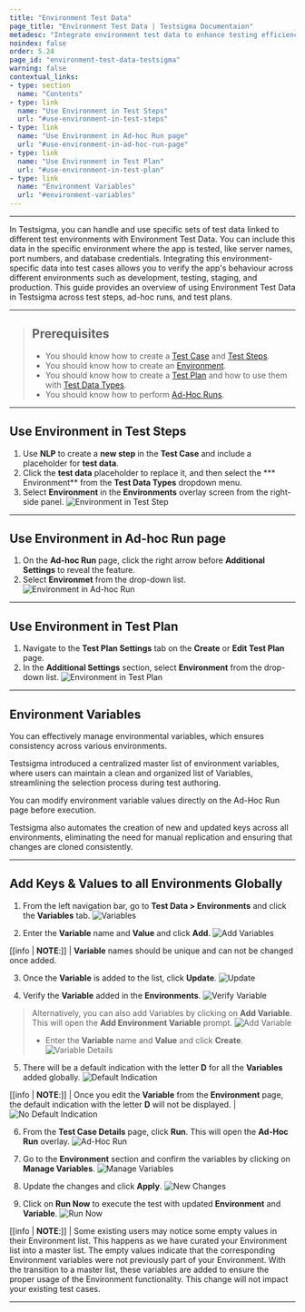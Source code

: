 ```yaml
---
title: "Environment Test Data"
page_title: "Environment Test Data | Testsigma Documentaion"
metadesc: "Integrate environment test data to enhance testing efficiency in Testsigma. Optimise specific environment for test steps, ad-hoc runs, and test plans."
noindex: false
order: 5.24
page_id: "environment-test-data-testsigma"
warning: false
contextual_links:
- type: section
  name: "Contents"
- type: link
  name: "Use Environment in Test Steps"
  url: "#use-environment-in-test-steps"
- type: link
  name: "Use Environment in Ad-hoc Run page"
  url: "#use-environment-in-ad-hoc-run-page"
- type: link
  name: "Use Environment in Test Plan"
  url: "#use-environment-in-test-plan"
- type: link
  name: "Environment Variables"
  url: "#environment-variables"
---
```


---

In Testsigma, you can handle and use specific sets of test data linked to different test environments with Environment Test Data. You can include this data in the specific environment where the app is tested, like server names, port numbers, and database credentials. Integrating this environment-specific data into test cases allows you to verify the app's behaviour across different environments such as development, testing, staging, and production. This guide provides an overview of using Environment Test Data in Testsigma across test steps, ad-hoc runs, and test plans.

---

> ## **Prerequisites**
> 
> - You should know how to create a [Test Case](https://testsigma.com/docs/test-cases/manage/add-edit-delete/#creating-a-test-case) and [Test Steps](https://testsigma.com/docs/test-cases/step-types/natural-language/). 
> - You should know how to create an [Environment](https://testsigma.com/docs/test-data/create-environment-data/).
> - You should know how to create a [Test Plan](https://testsigma.com/docs/runs/test-plan-executions/#steps-to-create-and-execute-test-plan) and how to use them with [Test Data Types](https://testsigma.com/docs/test-data/types/overview/).
> - You should know how to perform [Ad-Hoc Runs](https://testsigma.com/docs/runs/adhoc-runs/#steps-to-perform-ad-hoc-runs-for-a-test-case).

---

## **Use Environment in Test Steps**

1. Use **NLP** to create a **new step** in the **Test Case** and include a placeholder for **test data**.
2. Click the **test data** placeholder to replace it, and then select the *** Environment** from the **Test Data Types** dropdown menu.
3. Select **Environment** in the **Environments** overlay screen from the right-side panel. ![Environment in Test Step](https://s3.amazonaws.com/static-docs.testsigma.com/new_images/projects/applications/teststeps_environment.gif)

---

## **Use Environment in Ad-hoc Run page**

1. On the **Ad-hoc Run** page, click the right arrow before **Additional Settings** to reveal the feature.
2. Select **Environmet** from the drop-down list. ![Environment in Ad-hoc Run](https://s3.amazonaws.com/static-docs.testsigma.com/new_images/projects/applications/adhoc_run_environment.png)

---

## **Use Environment in Test Plan**

1. Navigate to the **Test Plan Settings** tab on the **Create** or **Edit Test Plan** page.
2. In the **Additional Settings** section, select **Environment** from the drop-down list. ![Environment in Test Plan](https://s3.amazonaws.com/static-docs.testsigma.com/new_images/projects/applications/testplan_environment.png)


---


## **Environment Variables**

You can effectively manage environmental variables, which ensures consistency across various environments.

Testsigma introduced a centralized master list of environment variables, where users can maintain a clean and organized list of Variables, streamlining the selection process during test authoring.

You can modify environment variable values directly on the Ad-Hoc Run page before execution. 

Testsigma also automates the creation of new and updated keys across all environments, eliminating the need for manual replication and ensuring that changes are cloned consistently. 

---

## **Add Keys & Values to all Environments Globally**

1. From the left navigation bar, go to **Test Data > Environments** and click the **Variables** tab.
   ![Variables](https://s3.amazonaws.com/static-docs.testsigma.com/new_images/projects/applications/VariablesTab.png)

2. Enter the **Variable** name and **Value** and click **Add**. 
   ![Add Variables](https://s3.amazonaws.com/static-docs.testsigma.com/new_images/projects/applications/Variable_and_Value.png)

[[info | **NOTE**:]]
| **Variable** names should be unique and can not be changed once added. 

3. Once the **Variable** is added to the list, click **Update**. 
   ![Update](https://s3.amazonaws.com/static-docs.testsigma.com/new_images/projects/applications/UpdateVariable.png)

4. Verify the **Variable** added in the **Environments**. 
   ![Verify Variable](https://s3.amazonaws.com/static-docs.testsigma.com/new_images/projects/applications/VerifyVariable.png)

> Alternatively, you can also add Variables by clicking on **Add Variable**. This will open the **Add Environment Variable** prompt. 
> ![Add Variable](https://s3.amazonaws.com/static-docs.testsigma.com/new_images/projects/applications/AddVariable.png)
> 
> - Enter the **Variable** name and **Value** and click **Create**.
>   ![Variable Details](https://s3.amazonaws.com/static-docs.testsigma.com/new_images/projects/applications/AddVariablePrompt.png)

5. There will be a default indication with the letter **D** for all the **Variables** added globally. 
   ![Default Indication](https://s3.amazonaws.com/static-docs.testsigma.com/new_images/projects/applications/DafaultVariableIndication.png)

[[info | **NOTE**:]]
| Once you edit the **Variable** from the **Environment** page, the default indication with the letter **D** will not be displayed.
| ![No Default Indication](https://s3.amazonaws.com/static-docs.testsigma.com/new_images/projects/applications/NoIndicationMark.png)

6. From the **Test Case Details** page, click **Run**. This will open the **Ad-Hoc Run** overlay. 
   ![Ad-Hoc Run](https://s3.amazonaws.com/static-docs.testsigma.com/new_images/projects/applications/VariableAdHoc_Run.png)

7. Go to the **Environment** section and confirm the variables by clicking on **Manage Variables**.
   ![Manage Variables](https://s3.amazonaws.com/static-docs.testsigma.com/new_images/projects/applications/ManageVariables.png)

8. Update the changes and click **Apply**. 
   ![New Changes](https://s3.amazonaws.com/static-docs.testsigma.com/new_images/projects/applications/UpdateVariableandApply.png)

9. Click on **Run Now** to execute the test with updated **Environment** and **Variable**. 
   ![Run Now](https://s3.amazonaws.com/static-docs.testsigma.com/new_images/projects/applications/RunNowwithNewVariables.png)

[[info | **NOTE**:]]
| Some existing users may notice some empty values in their Environment list. This happens as we have curated your Environment list into a master list. The empty values indicate that the corresponding Environment variables were not previously part of your Environment. With the transition to a master list, these variables are added to ensure the proper usage of the Environment functionality. This change will not impact your existing test cases.



---